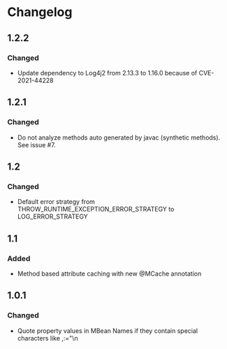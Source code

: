 # Changelog

## 1.2.2

### Changed

- Update dependency to Log4j2 from 2.13.3 to 1.16.0 because of CVE-2021-44228

## 1.2.1

### Changed

- Do not analyze methods auto generated by javac (synthetic methods). See issue #7.

## 1.2

### Changed
 
- Default error strategy from THROW_RUNTIME_EXCEPTION_ERROR_STRATEGY to LOG_ERROR_STRATEGY

## 1.1

### Added

- Method based attribute caching with new @MCache annotation

## 1.0.1

### Changed

- Quote property values in MBean Names if they contain special characters like ,:="\n